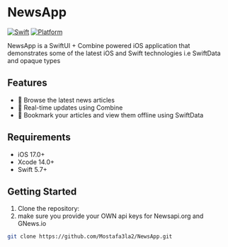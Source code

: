 # NewsApp

[![Swift](https://img.shields.io/badge/Swift-5.9-orange.svg)](https://swift.org/)
[![Platform](https://img.shields.io/badge/Platform-iOS-blue.svg)](https://developer.apple.com/ios/)

NewsApp is a SwiftUI + Combine powered iOS application that demonstrates some of the latest iOS and Swift technologies i.e SwiftData and opaque types

## Features

- 📰 Browse the latest news articles
- 🔄 Real-time updates using Combine
- 🔖 Bookmark your articles and view them offline using SwiftData

## Requirements

- iOS 17.0+
- Xcode 14.0+
- Swift 5.7+

## Getting Started

1. Clone the repository:
2. make sure you provide your OWN api keys for Newsapi.org and GNews.io

```bash
git clone https://github.com/Mostafa3la2/NewsApp.git
